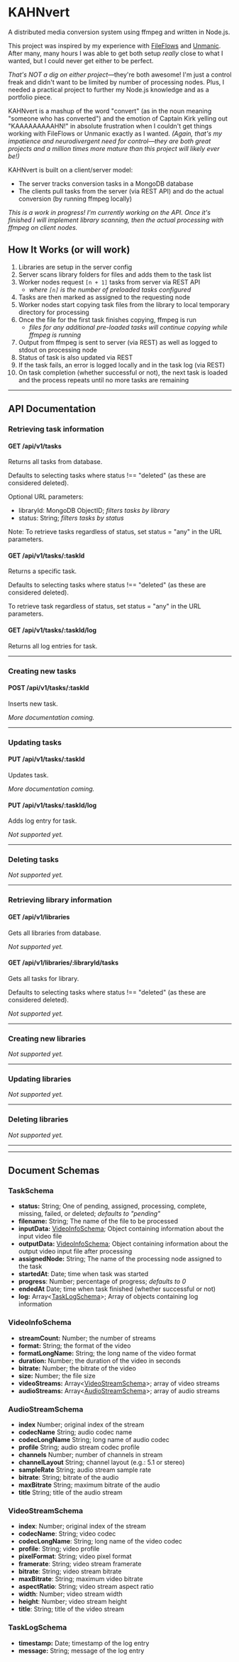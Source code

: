 # KAHNvert

A distributed media conversion system using ffmpeg and written in Node.js.

This project was inspired by my experience with [FileFlows](https://github.com/revenz/FileFlows) and [Unmanic](https://github.com/Unmanic/unmanic). After many, many hours I was able to get both setup _really_ close to what I wanted, but I could never get either to be perfect.

_That's NOT a dig on either project_—they're both awesome! I'm just a control freak and didn't want to be limited by number of processing nodes. Plus, I needed a practical project to further my Node.js knowledge and as a portfolio piece.

KAHNvert is a mashup of the word "convert" (as in the noun meaning "someone who has converted") and the emotion of Captain Kirk yelling out "KAAAAAAAAAHN!" in absolute frustration when I couldn't get things working with FileFlows or Unmanic exactly as I wanted. _(Again, that's my impatience and neurodivergent need for control—they are both great projects and a million times more mature than this project will likely ever be!)_

KAHNvert is built on a client/server model:

- The server tracks conversion tasks in a MongoDB database
- The clients pull tasks from the server (via REST API) and do the actual conversion (by running ffmpeg locally)

_This is a work in progress! I'm currently working on the API. Once it's finished I will implement library scanning, then the actual processing with ffmpeg on client nodes._

## How It Works (or will work)

1. Libraries are setup in the server config
2. Server scans library folders for files and adds them to the task list
3. Worker nodes request `[n + 1]` tasks from server via REST API
   - _where `[n]` is the number of preloaded tasks configured_
4. Tasks are then marked as assigned to the requesting node
5. Worker nodes start copying task files from the library to local temporary directory for processing
6. Once the file for the first task finishes copying, ffmpeg is run
   - _files for any additional pre-loaded tasks will continue copying while ffmpeg is running_
7. Output from ffmpeg is sent to server (via REST) as well as logged to stdout on processing node
8. Status of task is also updated via REST
9. If the task fails, an error is logged locally and in the task log (via REST)
10. On task completion (whether successful or not), the next task is loaded and the process repeats until no more tasks are remaining

---

## API Documentation

### Retrieving task information

#### GET /api/v1/tasks

Returns all tasks from database.

Defaults to selecting tasks where status !== "deleted" (as these are considered deleted).

Optional URL parameters:

- libraryId: MongoDB ObjectID; _filters tasks by library_
- status: String; _filters tasks by status_

Note: To retrieve tasks regardless of status, set status = "any" in the URL parameters.

#### GET /api/v1/tasks/:taskId

Returns a specific task.

Defaults to selecting tasks where status !== "deleted" (as these are considered deleted).

To retrieve task regardless of status, set status = "any" in the URL parameters.

#### GET /api/v1/tasks/:taskId/log

Returns all log entries for task.

---

### Creating new tasks

#### POST /api/v1/tasks/:taskId

Inserts new task.

_More documentation coming._

---

### Updating tasks

#### PUT /api/v1/tasks/:taskId

Updates task.

_More documentation coming._

#### PUT /api/v1/tasks/:taskId/log

Adds log entry for task.

_Not supported yet._

---

### Deleting tasks

_Not supported yet._

---

### Retrieving library information

#### GET /api/v1/libraries

Gets all libraries from database.

_Not supported yet._

#### GET /api/v1/libraries/:libraryId/tasks

Gets all tasks for library.

Defaults to selecting tasks where status !== "deleted" (as these are considered deleted).

_Not supported yet._

---

### Creating new libraries

_Not supported yet._

---

### Updating libraries

_Not supported yet._

---

### Deleting libraries

_Not supported yet._

---

---

## Document Schemas

### TaskSchema

- **status:** String; One of pending, assigned, processing, complete, missing, failed, or deleted; _defaults to "pending"_
- **filename:** String; The name of the file to be processed
- **inputData:** [VideoInfoSchema](#videoinfoschema); Object containing information about the input video file
- **outputData:** [VideoInfoSchema](#videoinfoschema); Object containing information about the output video input file after processing
- **assignedNode:** String; The name of the processing node assigned to the task
- **startedAt**: Date; time when task was started
- **progress**: Number; percentage of progress; _defaults to 0_
- **endedAt** Date; time when task finished (whether successful or not)
- **log:** Array<[TaskLogSchema](#tasklogschema)>; Array of objects containing log information

### VideoInfoSchema

- **streamCount:** Number; the number of streams
- **format:** String; the format of the video
- **formatLongName:** String; the long name of the video format
- **duration:** Number; the duration of the video in seconds
- **bitrate:** Number; the bitrate of the video
- **size:** Number; the file size
- **videoStreams:** Array<[VideoStreamSchema](#videostreamschema)>; array of video streams
- **audioStreams:** Array<[AudioStreamSchema](#audiostreamschema)>; array of audio streams

### AudioStreamSchema

- **index** Number; original index of the stream
- **codecName** String; audio codec name
- **codecLongName** String; long name of audio codec
- **profile** String; audio stream codec profile
- **channels** Number; number of channels in stream
- **channelLayout** String; channel layout (e.g.: 5.1 or stereo)
- **sampleRate** String; audio stream sample rate
- **bitrate**: String; bitrate of the audio
- **maxBitrate** String; maximum bitrate of the audio
- **title** String; title of the audio stream

### VideoStreamSchema

- **index**: Number; original index of the stream
- **codecName**: String; video codec
- **codecLongName**: String; long name of the video codec
- **profile**: String; video profile
- **pixelFormat**: String; video pixel format
- **framerate**: String; video stream framerate
- **bitrate**: String; video stream bitrate
- **maxBitrate**: String; maximum video bitrate
- **aspectRatio**: String; video stream aspect ratio
- **width**: Number; video stream width
- **height**: Number; video stream height
- **title**: String; title of the video stream

### TaskLogSchema

- **timestamp:** Date; timestamp of the log entry
- **message:** String; message of the log entry
